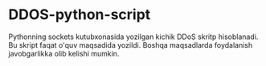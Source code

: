 # DDOS-python-script
Pythonning sockets kutubxonasida yozilgan kichik DDoS skritp hisoblanadi. Bu skript faqat o'quv maqsadida yozildi. Boshqa maqsadlarda foydalanish javobgarlikka olib kelishi mumkin.
